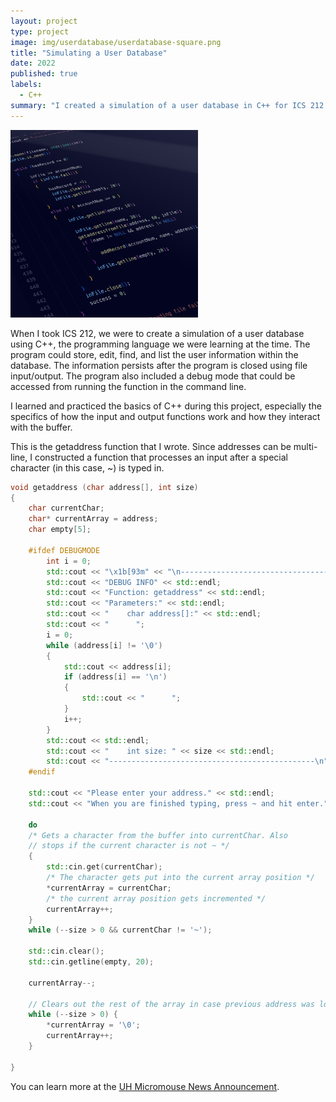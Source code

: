 ```yaml
---
layout: project
type: project
image: img/userdatabase/userdatabase-square.png
title: "Simulating a User Database"
date: 2022
published: true
labels:
  - C++
summary: "I created a simulation of a user database in C++ for ICS 212."
---
```


<img width="300px" src="../img/userdatabase/userdatabase-square.png" class="float-start pe-4" >

When I took ICS 212, we were to create a simulation of a user database using C++, the programming language we were learning at the time. The program could store, edit, find, and list the user information within the database. The information persists after the program is closed using file input/output. The program also included a debug mode that could be accessed from running the function in the command line. 

I learned and practiced the basics of C++ during this project, especially the specifics of how the input and output functions work and how they interact with the buffer.

This is the getaddress function that I wrote. Since addresses can be multi-line, I constructed a function that processes an input after a special character (in this case, ~) is typed in.

```cpp
void getaddress (char address[], int size)
{
    char currentChar;
    char* currentArray = address;
    char empty[5];
    
    #ifdef DEBUGMODE
        int i = 0;
        std::cout << "\x1b[93m" << "\n----------------------------------------------\n";
        std::cout << "DEBUG INFO" << std::endl;
        std::cout << "Function: getaddress" << std::endl;
        std::cout << "Parameters:" << std::endl;
        std::cout << "    char address[]:" << std::endl;
        std::cout << "      ";
        i = 0;
        while (address[i] != '\0')
        {
            std::cout << address[i];
            if (address[i] == '\n')
            {
                std::cout << "      ";
            }
            i++;
        }
        std::cout << std::endl;
        std::cout << "    int size: " << size << std::endl;
        std::cout << "----------------------------------------------\n" << "\x1b[0m";
    #endif

    std::cout << "Please enter your address." << std::endl;
    std::cout << "When you are finished typing, press ~ and hit enter." << std::endl;

    do
    /* Gets a character from the buffer into currentChar. Also 
    // stops if the current character is not ~ */
    {
        std::cin.get(currentChar);
        /* The character gets put into the current array position */
        *currentArray = currentChar;
        /* the current array position gets incremented */
        currentArray++;
    }
    while (--size > 0 && currentChar != '~');
    
    std::cin.clear();
    std::cin.getline(empty, 20);
    
    currentArray--;
    
    // Clears out the rest of the array in case previous address was long as heckums
    while (--size > 0) {
        *currentArray = '\0';
        currentArray++; 
    }

}
```

You can learn more at the [UH Micromouse News Announcement](https://manoa.hawaii.edu/news/article.php?aId=2857).
